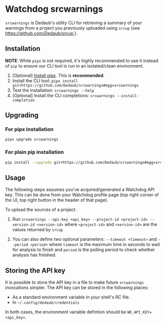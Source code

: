 # Watchdog srcwarnings

`srcwarnings` is Dedaub's utility CLI for retrieving a summary of your warnings from a project you previously uploaded 
using `srcup` (see https://github.com/Dedaub/srcup`).

## Installation

**NOTE**: While `pipx` is not required, it's highly recommended to use it instead of `pip` to ensure our
CLI tool is run in an isolated/clean environment. 

1. [Optional] [Install pipx](https://pypa.github.io/pipx/). This is **recommended**.
2. Install the CLI tool: `pipx install git+https://github.com/Dedaub/srcwarnings#egg=srcwarnings`
3. Test the installation: `srcwarnings --help`
4. [Optional] Install the CLI completions: `srcwarnings --install-completion`


## Upgrading

### For pipx installation
```bash
pipx upgrade srcwarnings
```

### For plain pip installation
```bash
pip install --upgrade git+https://github.com/Dedaub/srcwarnings#egg=srcwarnings
```

## Usage

The following steps assumes you've acquired/generated a Watchdog API key. This can be done from your Watchdog
profile page (top right corner of the UI, top right button in the header of that page).

To upload the sources of a project:
1. Run `srcwarnings --api-key <api_key> --project-id <project-id> --version-id <version-id>` where `<project-id>` 
and `<version-id>` are the values returned by `srcup`

2. You can also define two optional parameters: `--timeout <timeout>` and `--period <period>` where `timeout` 
is the maximum time in seconds to wait for analysis to finish and `period` is the polling period to check whether analysis has fniished.

## Storing the API key

It is possible to store the API key in a file to make future `srcwarnings` invocations simpler. The API key can be stored
in the following places:
- As a standard environment variable in your shell's RC file.
- In `~/.config/dedaub/credentials`

In both cases, the environment variable defintion should be `WD_API_KEY=<api_key>`.
